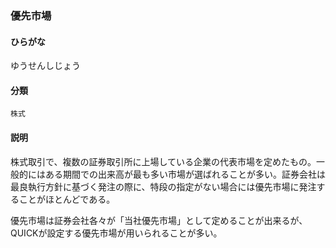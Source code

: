 <div style="display:none;">

## [あ行](securities-terms?id=あ行)
## [か行](securities-terms?id=か行)
## [さ行](securities-terms?id=さ行)
## [た行](securities-terms?id=た行)
## [な行](securities-terms?id=な行)
## [は行](securities-terms?id=は行)
## [ま行](securities-terms?id=ま行)
## [や行](securities-terms?id=や行)

</div>

### 優先市場

#### ひらがな

ゆうせんしじょう

#### 分類

`株式`

#### 説明

株式取引で、複数の証券取引所に上場している企業の代表市場を定めたもの。一般的にはある期間での出来高が最も多い市場が選ばれることが多い。証券会社は最良執行方針に基づく発注の際に、特段の指定がない場合には優先市場に発注することがほとんどである。
優先市場は証券会社各々が「当社優先市場」として定めることが出来るが、QUICKが設定する優先市場が用いられることが多い。

<div style="display:none;">

## [ら行](securities-terms?id=ら行)
## [わ行](securities-terms?id=わ行)
## [英数字・記号](securities-terms?id=英数字・記号)

</div>

